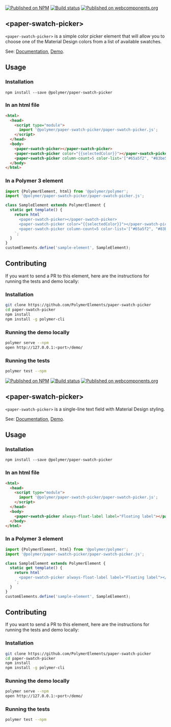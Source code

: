[![Published on NPM](https://img.shields.io/npm/v/@polymer/paper-swatch-picker.svg)](https://www.npmjs.com/package/@polymer/paper-swatch-picker)
[![Build status](https://travis-ci.org/PolymerElements/paper-swatch-picker.svg?branch=master)](https://travis-ci.org/PolymerElements/paper-swatch-picker)
[![Published on webcomponents.org](https://img.shields.io/badge/webcomponents.org-published-blue.svg)](https://webcomponents.org/element/@polymer/paper-swatch-picker)

## &lt;paper-swatch-picker&gt;
`<paper-swatch-picker>` is a simple color picker element that will allow you to choose one
of the Material Design colors from a list of available swatches.

See: [Documentation](https://www.webcomponents.org/element/@polymer/paper-swatch-picker),
  [Demo](https://www.webcomponents.org/element/@polymer/paper-swatch-picker/demo/demo/index.html).

## Usage

### Installation
```
npm install --save @polymer/paper-swatch-picker
```

### In an html file
```html
<html>
  <head>
    <script type="module">
      import '@polymer/paper-swatch-picker/paper-swatch-picker.js';
    </script>
  </head>
  <body>
    <paper-swatch-picker></paper-swatch-picker>
    <paper-swatch-picker color="{{selectedColor}}"></paper-swatch-picker>
    <paper-swatch-picker column-count=5 color-list='["#65a5f2", "#83be54", "#f0d551", "#e5943c", "#a96ddb"]'></paper-swatch-picker>
  </body>
</html>
```
### In a Polymer 3 element
```js
import {PolymerElement, html} from '@polymer/polymer';
import '@polymer/paper-swatch-picker/paper-swatch-picker.js';

class SampleElement extends PolymerElement {
  static get template() {
    return html`
      <paper-swatch-picker></paper-swatch-picker>
      <paper-swatch-picker color="{{selectedColor}}"></paper-swatch-picker>
      <paper-swatch-picker column-count=5 color-list='["#65a5f2", "#83be54", "#f0d551", "#e5943c", "#a96ddb"]'></paper-swatch-picker>
    `;
  }
}
customElements.define('sample-element', SampleElement);
```

## Contributing
If you want to send a PR to this element, here are
the instructions for running the tests and demo locally:

### Installation
```sh
git clone https://github.com/PolymerElements/paper-swatch-picker
cd paper-swatch-picker
npm install
npm install -g polymer-cli
```

### Running the demo locally
```sh
polymer serve --npm
open http://127.0.0.1:<port>/demo/
```

### Running the tests
```sh
polymer test --npm
```


[![Published on NPM](https://img.shields.io/npm/v/@polymer/paper-swatch-picker.svg)](https://www.npmjs.com/package/@polymer/paper-swatch-picker)
[![Build status](https://travis-ci.org/PolymerElements/paper-swatch-picker.svg?branch=master)](https://travis-ci.org/PolymerElements/paper-swatch-picker)
[![Published on webcomponents.org](https://img.shields.io/badge/webcomponents.org-published-blue.svg)](https://webcomponents.org/element/@polymer/paper-swatch-picker)

## &lt;paper-swatch-picker&gt;
`<paper-swatch-picker>` is a single-line text field with Material Design styling.

See: [Documentation](https://www.webcomponents.org/element/@polymer/paper-swatch-picker),
  [Demo](https://www.webcomponents.org/element/@polymer/paper-swatch-picker/demo/demo/index.html).

## Usage

### Installation
```
npm install --save @polymer/paper-swatch-picker
```

### In an html file
```html
<html>
  <head>
    <script type="module">
      import '@polymer/paper-swatch-picker/paper-swatch-picker.js';
    </script>
  </head>
  <body>
    <paper-swatch-picker always-float-label label="Floating label"></paper-swatch-picker>
  </body>
</html>
```
### In a Polymer 3 element
```js
import {PolymerElement, html} from '@polymer/polymer';
import '@polymer/paper-swatch-picker/paper-swatch-picker.js';

class SampleElement extends PolymerElement {
  static get template() {
    return html`
      <paper-swatch-picker always-float-label label="Floating label"></paper-swatch-picker>
    `;
  }
}
customElements.define('sample-element', SampleElement);
```

## Contributing
If you want to send a PR to this element, here are
the instructions for running the tests and demo locally:

### Installation
```sh
git clone https://github.com/PolymerElements/paper-swatch-picker
cd paper-swatch-picker
npm install
npm install -g polymer-cli
```

### Running the demo locally
```sh
polymer serve --npm
open http://127.0.0.1:<port>/demo/
```

### Running the tests
```sh
polymer test --npm
```
